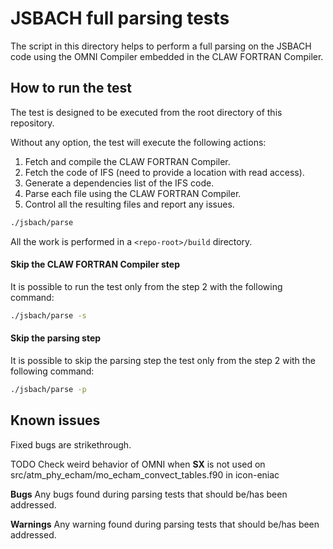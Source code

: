 # JSBACH full parsing tests
The script in this directory helps to perform a full parsing on the JSBACH
code using the OMNI Compiler embedded in the CLAW FORTRAN Compiler.

## How to run the test
The test is designed to be executed from the root directory of this repository.

Without any option, the test will execute the following actions:
1) Fetch and compile the CLAW FORTRAN Compiler.
2) Fetch the code of IFS (need to provide a location with read access).
3) Generate a dependencies list of the IFS code.
4) Parse each file using the CLAW FORTRAN Compiler.
5) Control all the resulting files and report any issues.

```bash
./jsbach/parse
```

All the work is performed in a `<repo-root>/build` directory.

#### Skip the CLAW FORTRAN Compiler step
It is possible to run the test only from the step 2 with the following command:
```bash
./jsbach/parse -s
```

#### Skip the parsing step
It is possible to skip the parsing step the test only from the step 2 with the following command:
```bash
./jsbach/parse -p
```

## Known issues
Fixed bugs are strikethrough.

TODO Check weird behavior of OMNI when __SX__ is not used on src/atm_phy_echam/mo_echam_convect_tables.f90 in icon-eniac

**Bugs**
Any bugs found during parsing tests that should be/has been addressed.

**Warnings**
  Any warning found during parsing tests that should be/has been addressed.
